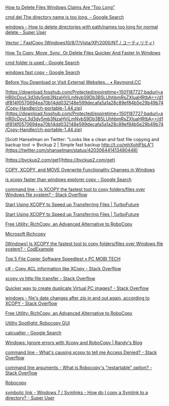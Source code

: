 
[How to Delete Files Windows Claims Are “Too Long”](https://www.howtogeek.com/283877/how-to-delete-files-windows-claims-are-too-long/)

[cmd del The directory name is too long. - Google Search](https://www.google.ae/search?safe=off&rlz=1C1CHBF_enAE755AE755&q=cmd+del+The+directory+name+is+too+long.&spell=1&sa=X&ved=0ahUKEwiHie2yyanVAhUGYlAKHeJKD1oQvwUIIygA&biw=1536&bih=779&dpr=1.25)

[windows - How to delete directories with path/names too long for normal delete - Super User](https://superuser.com/questions/78434/how-to-delete-directories-with-path-names-too-long-for-normal-delete)

[Vector：FastCopy (Windows10/8/7/Vista/XP/2000/NT / ユーティリティ)](http://www.vector.co.jp/download/file/winnt/util/fh686167.html)

[How To Copy, Move, Sync, Or Delete Files Quicker And Faster In Windows](http://www.addictivetips.com/windows-tips/how-to-copy-move-sync-or-delete-files-quicker-and-faster-in-windows/)

[cmd folder is used - Google Search](https://www.google.ae/search?safe=off&rlz=1C1CHBF_enAE755AE755&q=cmd+folder+is+used&oq=cmd+folder+is+used&gs_l=psy-ab.3...2043.2936.0.3012.6.6.0.0.0.0.172.513.0j3.3.0....0...1.1.64.psy-ab..3.1.171...0i8i7i30k1.h6pjPpCPX6w)

[windows fast copy - Google Search](https://www.google.ae/search?q=windows+fast+copy&safe=off&rlz=1C1CHBF_enAE755AE755&source=lnt&tbs=qdr:y&sa=X&ved=0ahUKEwjDxo79zanVAhXOaFAKHelcAGsQpwUIHg&biw=1536&bih=740)

[Before You Download or Visit External Websites... • Raymond.CC](https://www.raymond.cc/blog/download/did/1051/)

[https://download.fosshub.com/Protected/expiretime=1501187727;badurl=aHR0cDovL3d3dy5mb3NzaHViLmNvbS9Db3B5LUhhbmRsZXIuaHRtbA==/d1df814f0570694ea70b14dd032148e599decafa5a1a28c89ef84b5e29b49b74/Copy-Handler/ch-portable-1.44.zip](https://download.fosshub.com/Protected/expiretime=1501187727;badurl=aHR0cDovL3d3dy5mb3NzaHViLmNvbS9Db3B5LUhhbmRsZXIuaHRtbA==/d1df814f0570694ea70b14dd032148e599decafa5a1a28c89ef84b5e29b49b74/Copy-Handler/ch-portable-1.44.zip)

[Scott Hanselman on Twitter: "Looks like a clean and fast file copying and backup tool -> Bvckup 2 | Simple fast backup http://t.co/mhXohlFbLA"](https://twitter.com/shanselman/status/420306441413480448)

[https://bvckup2.com/get](https://bvckup2.com/get)

[COPY, XCOPY, and MOVE Overwrite Functionality Changes in Windows](https://support.microsoft.com/en-us/help/240268/copy--xcopy--and-move-overwrite-functionality-changes-in-windows)

[is xcopy faster than windows explorer copy - Google Search](https://www.google.ae/search?q=is+xcopy+faster+than+windows+explorer+copy&safe=off&rlz=1C1CHBF_enAE755AE755&source=lnt&tbs=qdr:y&sa=X&ved=0ahUKEwio_IOc0KnVAhUFYVAKHWNXBYIQpwUIHg&biw=1536&bih=740)

[command line - Is XCOPY the fastest tool to copy folders/files over Windows file system? - Stack Overflow](https://stackoverflow.com/questions/23626352/is-xcopy-the-fastest-tool-to-copy-folders-files-over-windows-file-system)

[Start Using XCOPY to Speed up Transferring Files | TurboFuture](https://turbofuture.com/computers/How-To-Use-XCOPY-to-save-time-transferring-files)

[Start Using XCOPY to Speed up Transferring Files | TurboFuture](https://turbofuture.com/computers/How-To-Use-XCOPY-to-save-time-transferring-files)

[Free Utility: RichCopy, an Advanced Alternative to RoboCopy](https://technet.microsoft.com/en-us/library/2009.04.utilityspotlight.aspx)

[Microsoft Richcopy](https://social.technet.microsoft.com/Forums/windows/en-US/33971726-eeb7-4452-bebf-02ed6518743e/microsoft-richcopy?forum=w7itproperf)

[[Windows] Is XCOPY the fastest tool to copy folders/files over Windows file system? - CodExample](https://codexample.org/questions/159061/is-xcopy-the-fastest-tool-to-copy-folders-files-over-windows-file-system.c)

[Top 5 File Copier Software Speedtest » PC MOBI TECH](https://www.pcmobitech.com/top-5-file-copier-software-2014/)

[c# - Copy ACL information like XCopy - Stack Overflow](https://stackoverflow.com/questions/1461088/copy-acl-information-like-xcopy)

[xcopy vs http file transfer - Stack Overflow](https://stackoverflow.com/questions/41303688/xcopy-vs-http-file-transfer)

[Quicker way to create duplicate Virtual PC images? - Stack Overflow](https://stackoverflow.com/questions/81904/quicker-way-to-create-duplicate-virtual-pc-images/81982#81982)

[windows - file's date changes after zip in and out again, according to XCOPY - Stack Overflow](https://stackoverflow.com/questions/27731683/files-date-changes-after-zip-in-and-out-again-according-to-xcopy)

[Free Utility: RichCopy, an Advanced Alternative to RoboCopy](https://technet.microsoft.com/en-us/library/2009.04.utilityspotlight.aspx)

[Utility Spotlight: Robocopy GUI](https://technet.microsoft.com/en-us/library/2006.11.utilityspotlight)

[calcualter - Google Search](https://www.google.ae/search?q=calcualter&rlz=1C1CHBF_enAE755AE755&oq=calcualter&aqs=chrome..69i57j0l5.2335j0j7&sourceid=chrome&ie=UTF-8)

[Windows: Ignore errors with Xcopy and RoboCopy | Randy's Blog](https://djlab.com/2010/12/windows-ignore-errors-with-xcopy-and-robocopy/)

[command line - What's causing xcopy to tell me Access Denied? - Stack Overflow](https://stackoverflow.com/questions/659463/whats-causing-xcopy-to-tell-me-access-denied)

[command line arguments - What is Robocopy's "restartable" option? - Stack Overflow](https://stackoverflow.com/questions/20982968/what-is-robocopys-restartable-option)

[Robocopy](https://technet.microsoft.com/en-us/library/cc733145(v=ws.11).aspx)

[symbolic link - Windows 7 / Symlinks - How do I copy a Symlink to a directory? - Super User](https://superuser.com/questions/148099/windows-7-symlinks-how-do-i-copy-a-symlink-to-a-directory)
